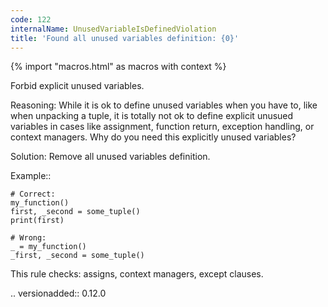 ```yaml
---
code: 122
internalName: UnusedVariableIsDefinedViolation
title: 'Found all unused variables definition: {0}'
---
```


{% import "macros.html" as macros with context %}

Forbid explicit unused variables.

Reasoning: While it is ok to define unused variables when you have to,
like when unpacking a tuple, it is totally not ok to define explicit
unusued variables in cases like assignment, function return, exception
handling, or context managers. Why do you need this explicitly unused
variables?

Solution: Remove all unused variables definition.

Example::

    # Correct:
    my_function()
    first, _second = some_tuple()
    print(first)
    
    # Wrong:
    _ = my_function()
    _first, _second = some_tuple()

This rule checks: assigns, context managers, except clauses.

.. versionadded:: 0.12.0